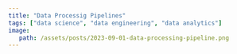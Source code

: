 ```yaml
---
title: "Data Processig Pipelines"
tags: ["data science", "data engineering", "data analytics"]
image:
   path: /assets/posts/2023-09-01-data-processing-pipeline.png
---
```





